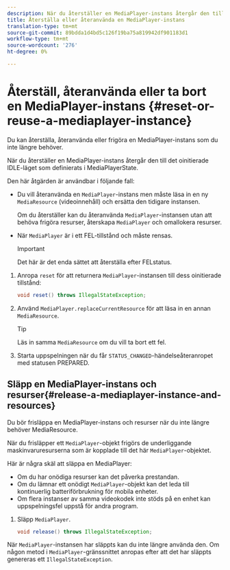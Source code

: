 ```yaml
---
description: När du återställer en MediaPlayer-instans återgår den till det oinitierade IDLE-läget som definierats i MediaPlayerState.
title: Återställa eller återanvända en MediaPlayer-instans
translation-type: tm+mt
source-git-commit: 89bdda1d4bd5c126f19ba75a819942df901183d1
workflow-type: tm+mt
source-wordcount: '276'
ht-degree: 0%

---
```



# Återställ, återanvända eller ta bort en MediaPlayer-instans {#reset-or-reuse-a-mediaplayer-instance}

Du kan återställa, återanvända eller frigöra en MediaPlayer-instans som du inte längre behöver.

När du återställer en MediaPlayer-instans återgår den till det oinitierade IDLE-läget som definierats i MediaPlayerState.

Den här åtgärden är användbar i följande fall:

* Du vill återanvända en `MediaPlayer`-instans men måste läsa in en ny `MediaResource` (videoinnehåll) och ersätta den tidigare instansen.

   Om du återställer kan du återanvända `MediaPlayer`-instansen utan att behöva frigöra resurser, återskapa `MediaPlayer` och omallokera resurser.

* När `MediaPlayer` är i ett FEL-tillstånd och måste rensas.

   >[!IMPORTANT]
   >
   >Det här är det enda sättet att återställa efter FELstatus.

1. Anropa `reset` för att returnera `MediaPlayer`-instansen till dess oinitierade tillstånd:

   ```java
   void reset() throws IllegalStateException; 
   ```

1. Använd `MediaPlayer.replaceCurrentResource` för att läsa in en annan `MediaResource`.

   >[!TIP]
   >
   >Läs in samma `MediaResource` om du vill ta bort ett fel.

1. Starta uppspelningen när du får `STATUS_CHANGED`-händelseåteranropet med statusen PREPARED.

## Släpp en MediaPlayer-instans och resurser{#release-a-mediaplayer-instance-and-resources}

Du bör frisläppa en MediaPlayer-instans och resurser när du inte längre behöver MediaResource.

När du frisläpper ett `MediaPlayer`-objekt frigörs de underliggande maskinvaruresurserna som är kopplade till det här `MediaPlayer`-objektet.

Här är några skäl att släppa en MediaPlayer:

* Om du har onödiga resurser kan det påverka prestandan.
* Om du lämnar ett onödigt `MediaPlayer`-objekt kan det leda till kontinuerlig batteriförbrukning för mobila enheter.
* Om flera instanser av samma videokodek inte stöds på en enhet kan uppspelningsfel uppstå för andra program.

1. Släpp `MediaPlayer`.

   ```java
   void release() throws IllegalStateException;
   ```

När `MediaPlayer`-instansen har släppts kan du inte längre använda den. Om någon metod i `MediaPlayer`-gränssnittet anropas efter att det har släppts genereras ett `IllegalStateException`.